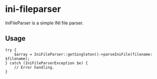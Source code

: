 # ini-fileparser
IniFileParser is a simple INI file parser.

## Usage
```
try {
    $array = IniFileParser::getSingleton()->parseIniFile(filename: $filename);
} catch (IniFileParserException $e) {
    // Error handling.
}
```
